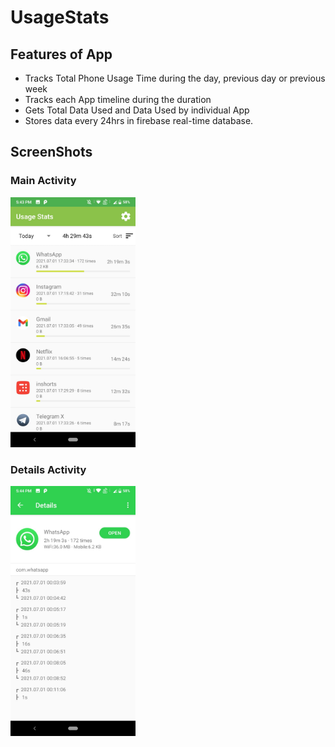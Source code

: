 # UsageStats
## Features of App ##
* Tracks Total Phone Usage Time during the day, previous day or previous week
* Tracks each App timeline during the duration
* Gets Total Data Used and Data Used by individual App
* Stores data every 24hrs in firebase real-time database.

## ScreenShots ##
### Main Activity ###
<img src="https://github.com/Adityap88/UsageStats/blob/master/Screenshots/SS2.jpeg" width="200" height="400" />

### Details Activity ###
<img src="https://github.com/Adityap88/UsageStats/blob/master/Screenshots/SS1.jpeg" width="200" height="400" />
